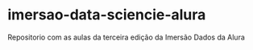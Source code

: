 # imersao-data-sciencie-alura
Repositorio com as aulas da terceira edição da Imersão Dados da Alura
